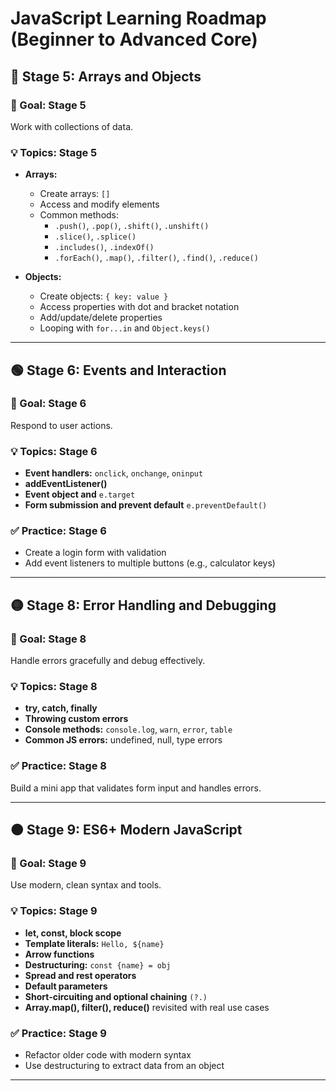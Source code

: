 
# JavaScript Learning Roadmap (Beginner to Advanced Core)

## 🔵 Stage 5: Arrays and Objects

### 📌 Goal: Stage 5

Work with collections of data.

### 💡 Topics: Stage 5

- **Arrays:**
  - Create arrays: `[]`
  - Access and modify elements
  - Common methods:
    - `.push()`, `.pop()`, `.shift()`, `.unshift()`
    - `.slice()`, `.splice()`
    - `.includes()`, `.indexOf()`
    - `.forEach()`, `.map()`, `.filter()`, `.find()`, `.reduce()`

- **Objects:**
  - Create objects: `{ key: value }`
  - Access properties with dot and bracket notation
  - Add/update/delete properties
  - Looping with `for...in` and `Object.keys()`
  
---

## 🟢 Stage 6: Events and Interaction

### 📌 Goal: Stage 6

Respond to user actions.

### 💡 Topics: Stage 6

- **Event handlers:** `onclick`, `onchange`, `oninput`
- **addEventListener()**
- **Event object and** `e.target`
- **Form submission and prevent default** `e.preventDefault()`

### ✅ Practice: Stage 6

- Create a login form with validation
- Add event listeners to multiple buttons (e.g., calculator keys)

---

## 🟡 Stage 8: Error Handling and Debugging

### 📌 Goal: Stage 8

Handle errors gracefully and debug effectively.

### 💡 Topics: Stage 8

- **try, catch, finally**
- **Throwing custom errors**
- **Console methods:** `console.log`, `warn`, `error`, `table`
- **Common JS errors:** undefined, null, type errors

### ✅ Practice: Stage 8

Build a mini app that validates form input and handles errors.

---

## 🟠 Stage 9: ES6+ Modern JavaScript

### 📌 Goal: Stage 9

Use modern, clean syntax and tools.

### 💡 Topics: Stage 9

- **let, const, block scope**
- **Template literals:** `Hello, ${name}`
- **Arrow functions**
- **Destructuring:** `const {name} = obj`
- **Spread and rest operators**
- **Default parameters**
- **Short-circuiting and optional chaining** `(?.)`
- **Array.map(), filter(), reduce()** revisited with real use cases

### ✅ Practice: Stage 9

- Refactor older code with modern syntax
- Use destructuring to extract data from an object

---

